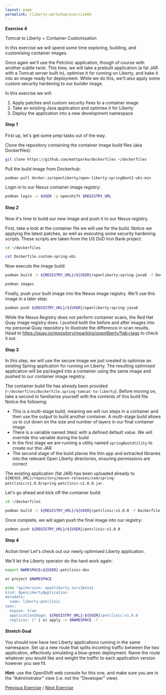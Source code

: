 ```yaml
---
layout: page
permalink: /liberty-workshop/exercise04
---
```

__Exercise 4__

Tomcat to Liberty + Container Customisation

In this exercise we will spend some time exploring, building, and customising container images.

Once again we'll use the Petclinic application, though of course with another subtle twist. This time, we will take a prebuilt application (a fat JAR with a Tomcat server built in), optimise it for running on Liberty, and bake it into an image ready for deployment. While we do this, we'll also apply some custom security hardening to our builder image.

In this exercise we will:
1. Apply patches and custom security fixes to a container image
1. Take an existing Java application and optimise it for Liberty
1. Deploy the application into a new development namespace

#### Step 1
First up, let's get some prep tasks out of the way.

Clone the repository containing the container image build files (aka Dockerfiles):
```bash
git clone https://github.com/mattparko/dockerfiles ~/dockerfiles
```

Pull the build image from Dockerhub:
```bash
podman pull docker.io/openliberty/open-liberty:springBoot2-ubi-min
```

Login in to our Nexus container image registry:
```bash
podman login -u $USER -p openshift $REGISTRY_URL
```

#### Step 2
Now it's time to build our new image and push it to our Nexus registry.

First, take a look at the container file we will use for the build. Notice we applying the latest patches, as well as executing some security hardening scripts. These scripts are taken from the US DoD Iron Bank project.
```bash
cd ~/dockerfiles

cat Dockerfile.custom-spring-ubi
```

Now execute the image build:
```bash
podman build -t ${REGISTRY_URL}/${USER}/openliberty:spring-java8 -f Dockerfile.custom-spring-ubi .

podman images
```

Finally, push your built image into the Nexus image registry. We'll use this image in a later step:
```bash
podman push ${REGISTRY_URL}/${USER}/openliberty:spring-java8
```

While the Nexus Registry does not perform container scans, the Red Hat Quay image registry does. I pushed both the before and after images into my personal Quay repository to illustrate the difference in scan results. Head to https://quay.io/repository/mparkins/openliberty?tab=tags to check it out.

#### Step 3
In this step, we will use the secure image we just created to optimise an existing Spring application for running on Liberty. The resulting optimised application will be packaged into a container using the same image and pushed to our container image registry.

The container build file has already been provided (`~/dockerfiles/Dockerfile.spring-tomcat-to-liberty`). Before moving on, take a second to familiarise yourself with the contents of this build file. Notice the following:
- This is a multi-stage build, meaning we will run steps in a container and then use the output to build another container. A multi-stage build allows us to cut down on the size and number of layers in our final container image
- There is a variable named `IMAGE` with a defined default value. We will override this variable during the build
- In the first stage we are running a utility named `springBootUtility` to create our thin JAR
- The second stage of the build places the thin app and extracted libraries into the relevant Open Liberty directories, ensuring permissions are correct

The existing application (fat JAR) has been uploaded already to `${NEXUS_URL}/repository/maven-releases/com/spring-petclinic/v1.0.0/spring-petclinic-v1.0.0.jar`.

Let's go ahead and kick off the container build:
```bash
cd ~/dockerfiles

podman build -t ${REGISTRY_URL}/${USER}/petclinic:v1.0.0 -f Dockerfile.spring-tomcat-to-liberty .
```

Once complete, we will again push the final image into our registry:
```bash
podman push ${REGISTRY_URL}/${USER}/petclinic:v1.0.0
```

#### Step 4
Action time! Let's check out our newly optimised Liberty application.

We'll let the Liberty operator do the hard work again:
```bash
export NAMESPACE=${USER}-petclinic-dev

oc project $NAMESPACE

echo "apiVersion: openliberty.io/v1beta1
kind: OpenLibertyApplication
metadata:
  name: liberty-petclinic
spec:
  expose: true
  applicationImage: ${REGISTRY_URL}/${USER}/petclinic:v1.0.0
  replicas: 1" | oc apply -n $NAMESPACE -f -
```

#### Stretch Goal
You should now have two Liberty applications running in the same namespace. Set up a new route that splits incoming traffic between the two application, effectively simulating a blue-green deployment. Name the route whatever you would like and weight the traffic to each application version however you see fit.

__Hint:__ use the OpenShift web console for this one, and make sure you are in the "Administrator" view (i.e. not the "Developer" view).

[Previous Exercise](exercise03) / [Next Exercise](exercise05)
